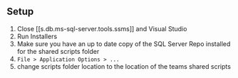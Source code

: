 
## Setup

1. Close [[s.db.ms-sql-server.tools.ssms]] and Visual Studio
2. Run Installers
3. Make sure you have an up to date copy of the SQL Server Repo installed for the shared scripts folder
4. `File > Application Options > ...`
5. change scripts folder location to the location of the teams shared scripts
